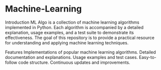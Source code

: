 # Machine-Learning
Introduction
ML Algo is a collection of machine learning algorithms implemented in Python. Each algorithm is accompanied by a detailed explanation, usage examples, and a test suite to demonstrate its effectiveness. The goal of this repository is to provide a practical resource for understanding and applying machine learning techniques.

Features
Implementations of popular machine learning algorithms.
Detailed documentation and explanations.
Usage examples and test cases.
Easy-to-follow code structure.
Continuous updates and improvements.
